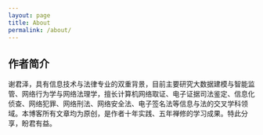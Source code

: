```yaml
---
layout: page
title: About
permalink: /about/
---
```


## 作者简介

谢君泽，具有信息技术与法律专业的双重背景，目前主要研究大数据建模与智能监管、网络行为学与网络法理学，擅长计算机网络取证、电子证据司法鉴定、信息化侦查、网络犯罪、网络刑法、网络安全法、电子签名法等信息与法的交叉学科领域。本博客所有文章均为原创，是作者十年实践、五年禅修的学习成果。特此分享，盼君有益。
